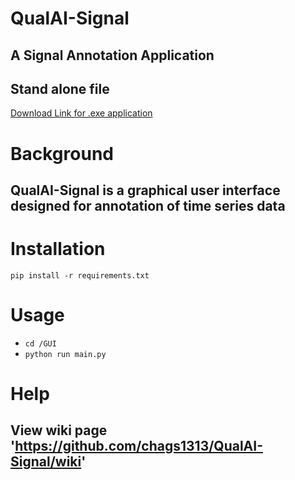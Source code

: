 # QualAI-Signal
## A Signal Annotation Application

## Stand alone file 
[Download Link for .exe application](https://drive.google.com/file/d/1qGM6XhboWKBy236scnjpAWY1NHO6cM8b/view?usp=sharing)

# Background
## QualAI-Signal is a graphical user interface designed for annotation of time series data

# Installation
`pip install -r requirements.txt`

# Usage
- `cd /GUI`
- `python run main.py`

# Help
## View wiki page 'https://github.com/chags1313/QualAI-Signal/wiki'
